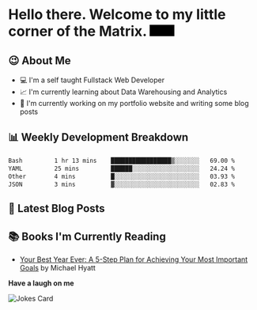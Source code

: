 # Hello there. Welcome to my little corner of the Matrix. <img src="./images/matrix.gif" width="50px">

## :wink: About Me
- :computer: I'm a self taught Fullstack Web Developer
- :chart_with_upwards_trend: I'm currently learning about Data Warehousing and Analytics
- :bookmark_tabs: I'm currently working on my portfolio website and writing some blog posts

## :bar_chart: Weekly Development Breakdown
<!--START_SECTION:waka-->
```text
Bash         1 hr 13 mins    █████████████████▒░░░░░░░   69.00 % 
YAML         25 mins         ██████░░░░░░░░░░░░░░░░░░░   24.24 % 
Other        4 mins          █░░░░░░░░░░░░░░░░░░░░░░░░   03.93 % 
JSON         3 mins          ▓░░░░░░░░░░░░░░░░░░░░░░░░   02.83 % 
```
<!--END_SECTION:waka-->

## :memo: Latest Blog Posts
<!-- BLOG-POST-LIST:START -->
<!-- BLOG-POST-LIST:END -->

## :books: Books I'm Currently Reading
<!-- GOODREADS-LIST:START -->
- [Your Best Year Ever: A 5-Step Plan for Achieving Your Most Important Goals](https://www.goodreads.com/review/show/2666126616?utm_medium=api&utm_source=rss) by Michael Hyatt
<!-- GOODREADS-LIST:END -->

**Have a laugh on me**

<img src="https://readme-jokes.vercel.app/api" alt="Jokes Card" />